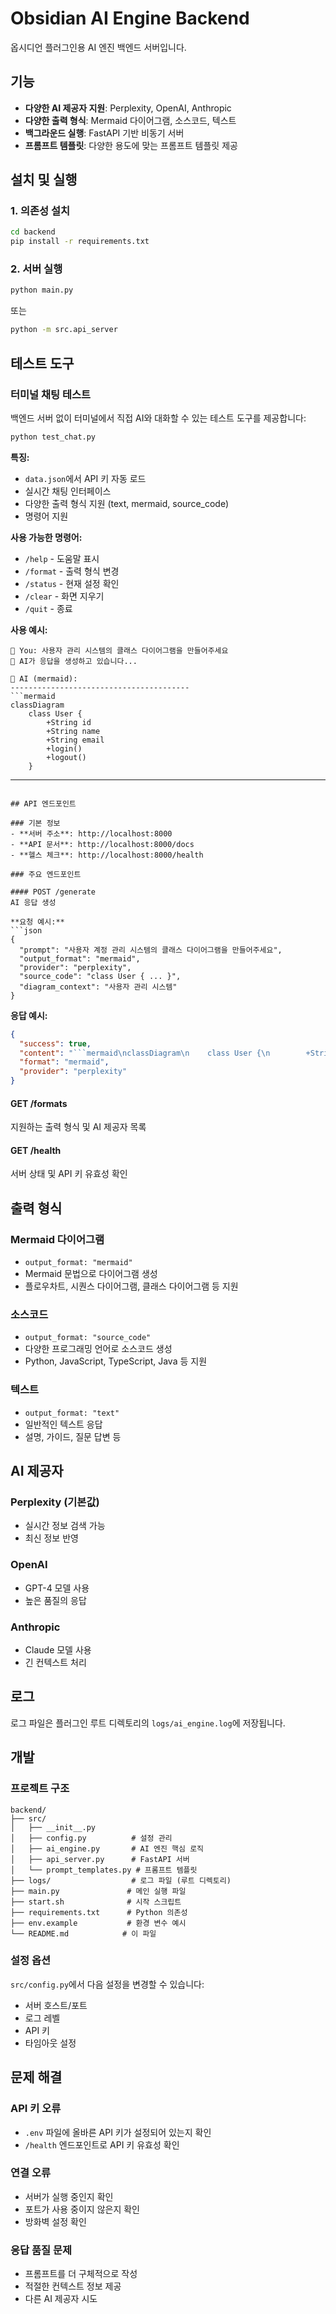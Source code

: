 # Obsidian AI Engine Backend

옵시디언 플러그인용 AI 엔진 백엔드 서버입니다.

## 기능

- **다양한 AI 제공자 지원**: Perplexity, OpenAI, Anthropic
- **다양한 출력 형식**: Mermaid 다이어그램, 소스코드, 텍스트
- **백그라운드 실행**: FastAPI 기반 비동기 서버
- **프롬프트 템플릿**: 다양한 용도에 맞는 프롬프트 템플릿 제공

## 설치 및 실행

### 1. 의존성 설치

```bash
cd backend
pip install -r requirements.txt
```

### 2. 서버 실행

```bash
python main.py
```

또는

```bash
python -m src.api_server
```

## 테스트 도구

### 터미널 채팅 테스트

백엔드 서버 없이 터미널에서 직접 AI와 대화할 수 있는 테스트 도구를 제공합니다:

```bash
python test_chat.py
```

**특징:**
- `data.json`에서 API 키 자동 로드
- 실시간 채팅 인터페이스
- 다양한 출력 형식 지원 (text, mermaid, source_code)
- 명령어 지원

**사용 가능한 명령어:**
- `/help` - 도움말 표시
- `/format` - 출력 형식 변경
- `/status` - 현재 설정 확인
- `/clear` - 화면 지우기
- `/quit` - 종료

**사용 예시:**
```
👤 You: 사용자 관리 시스템의 클래스 다이어그램을 만들어주세요
🤖 AI가 응답을 생성하고 있습니다...

🤖 AI (mermaid):
----------------------------------------
```mermaid
classDiagram
    class User {
        +String id
        +String name
        +String email
        +login()
        +logout()
    }
```
----------------------------------------
```

## API 엔드포인트

### 기본 정보
- **서버 주소**: http://localhost:8000
- **API 문서**: http://localhost:8000/docs
- **헬스 체크**: http://localhost:8000/health

### 주요 엔드포인트

#### POST /generate
AI 응답 생성

**요청 예시:**
```json
{
  "prompt": "사용자 계정 관리 시스템의 클래스 다이어그램을 만들어주세요",
  "output_format": "mermaid",
  "provider": "perplexity",
  "source_code": "class User { ... }",
  "diagram_context": "사용자 관리 시스템"
}
```

**응답 예시:**
```json
{
  "success": true,
  "content": "```mermaid\nclassDiagram\n    class User {\n        +String id\n        +String name\n        +String email\n    }\n```",
  "format": "mermaid",
  "provider": "perplexity"
}
```

#### GET /formats
지원하는 출력 형식 및 AI 제공자 목록

#### GET /health
서버 상태 및 API 키 유효성 확인

## 출력 형식

### Mermaid 다이어그램
- `output_format: "mermaid"`
- Mermaid 문법으로 다이어그램 생성
- 플로우차트, 시퀀스 다이어그램, 클래스 다이어그램 등 지원

### 소스코드
- `output_format: "source_code"`
- 다양한 프로그래밍 언어로 소스코드 생성
- Python, JavaScript, TypeScript, Java 등 지원

### 텍스트
- `output_format: "text"`
- 일반적인 텍스트 응답
- 설명, 가이드, 질문 답변 등

## AI 제공자

### Perplexity (기본값)
- 실시간 정보 검색 가능
- 최신 정보 반영

### OpenAI
- GPT-4 모델 사용
- 높은 품질의 응답

### Anthropic
- Claude 모델 사용
- 긴 컨텍스트 처리

## 로그

로그 파일은 플러그인 루트 디렉토리의 `logs/ai_engine.log`에 저장됩니다.

## 개발

### 프로젝트 구조
```
backend/
├── src/
│   ├── __init__.py
│   ├── config.py          # 설정 관리
│   ├── ai_engine.py       # AI 엔진 핵심 로직
│   ├── api_server.py      # FastAPI 서버
│   └── prompt_templates.py # 프롬프트 템플릿
├── logs/                  # 로그 파일 (루트 디렉토리)
├── main.py               # 메인 실행 파일
├── start.sh              # 시작 스크립트
├── requirements.txt      # Python 의존성
├── env.example           # 환경 변수 예시
└── README.md            # 이 파일
```

### 설정 옵션

`src/config.py`에서 다음 설정을 변경할 수 있습니다:

- 서버 호스트/포트
- 로그 레벨
- API 키
- 타임아웃 설정

## 문제 해결

### API 키 오류
- `.env` 파일에 올바른 API 키가 설정되어 있는지 확인
- `/health` 엔드포인트로 API 키 유효성 확인

### 연결 오류
- 서버가 실행 중인지 확인
- 포트가 사용 중이지 않은지 확인
- 방화벽 설정 확인

### 응답 품질 문제
- 프롬프트를 더 구체적으로 작성
- 적절한 컨텍스트 정보 제공
- 다른 AI 제공자 시도
